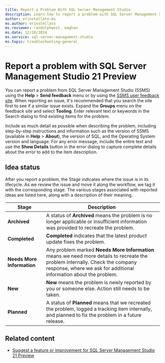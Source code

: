 ```yaml
---
title: Report a Problem With SQL Server Management Studio
description: Learn how to report a problem with SQL Server Management Studio (SSMS).
author: erinstellato-ms
ms.author: erinstellato
ms.reviewer: randolphwest, maghan
ms.date: 12/10/2024
ms.service: sql-server-management-studio
ms.topic: troubleshooting-general
---
```


# Report a problem with SQL Server Management Studio 21 Preview

You can report a problem from SQL Server Management Studio (SSMS) using the **Help** > **Send feedback** menu or by using the [SSMS user feedback site](https://aka.ms/ssms-feedback). When reporting an issue, it's recommended that you search the site first to see if a similar issue exists. Expand the **Groups** menu on the feedback site and select **Tooling**. Enter relevant text or keywords in the Search dialog to find existing items for the problem.

Include as much detail as possible when describing the problem, including step-by-step instructions and information such as the version of SSMS (available in **Help** > **About**), the version of SQL, and the Operating System version and language. For any error message, include the entire text and use the **Show Details** button in the error dialog to capture complete details about the error to add to the item description.

## Idea status

After you report a problem, the Stage indicates where the issue is in its lifecycle. As we review the issue and move it along the workflow, we tag it with the corresponding stage. The various stages associated with reported ideas are listed here, along with a description of their meaning.

| Stage | Description |
| --- | --- |
| **Archived** | A status of **Archived** means the problem is no longer applicable or insufficient information was provided to recreate the problem. |
| **Completed** | **Completed** indicates that the latest product update fixes the problem. |
| **Needs More Information** | Any problem marked **Needs More Information** means we need more details to recreate the problem internally. Check the company response, where we ask for additional information about the problem. |
| **New** | **New** means the problem is newly reported by you or someone else. Action still needs to be taken. |
| **Planned** | A status of **Planned** means that we recreated the problem, logged a tracking item internally, and planned to fix the problem in a future release. |

## Related content

- [Suggest a feature or improvement for SQL Server Management Studio 21 Preview](suggest-feature.md)
